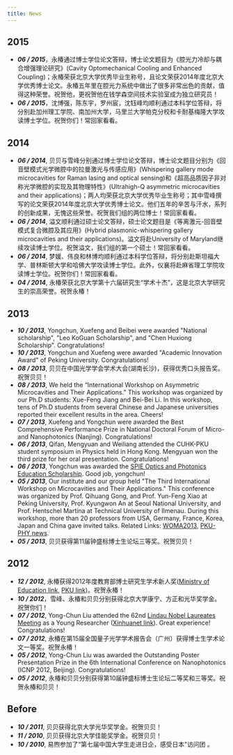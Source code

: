 ```yaml
---
title: News
---
```


## 2015
- ***06 / 2015***，永椿通过博士学位论文答辩，博士论文题目为《腔光力冷却与耦合增强理论研究》(Cavity Optomechanical Cooling and Enhanced Coupling)；永椿荣获北京大学优秀毕业生称号，且论文荣获2014年度北京大学优秀博士论文。永椿五年里在腔光力系统中做出了很多非常出色的贡献，值得这种荣誉。祝贺他，更祝贺他在钱学森空间技术实验室成为独立研究员！
- ***06 / 2015***，沈博强，陈东宇，罗州宸，沈钰峰均顺利通过本科学位答辩，将分别赴加州理工学院、南加州大学，马里兰大学帕克分校和卡耐基梅隆大学攻读博士学位。祝贺你们！常回家看看。

## 2014
- ***06 / 2014***, 贝贝与雪峰分别通过博士学位论文答辩，博士论文题目分别为《回音壁模式光学微腔中的拉曼激光与传感应用》(Whispering gallery mode microcavities for Raman lasing and optical sensing)和《超高品质因子非对称光学微腔的实现及其物理特性》(Ultrahigh-Q asymmetric microcavities and their applications)；两人均荣获北京大学优秀毕业生称号；其中雪峰撰写的论文荣获2014年度北京大学优秀博士论文。他们五年的辛苦与汗水，系列的创新成果，无愧这些荣誉。祝贺我们组的两位博士！常回家看看。
- ***06 / 2014***, 溢文顺利通过硕士论文答辩，硕士论文题目是《等离激元-回音壁模式复合微腔及其应用》(Hybrid plasmonic-whispering gallery microcavities and their applications)。溢文将赴University of Maryland继续攻读博士学位。祝贺溢文，我们组的第一个硕士！常回家看看。
- ***06 / 2014***, 梦媛、伟良和林博均顺利通过本科学位答辩，将分别赴斯坦福大学、普林斯顿大学和哈佛大学攻读博士学位。此外，仪襄将赴麻省理工学院攻读博士学位。祝贺你们！常回家看看。
- ***04 / 2014***, 永椿荣获北京大学第十六届研究生“学术十杰”，这是北京大学研究生的崇高荣誉。祝贺永椿！

## 2013
- ***10 / 2013***, Yongchun, Xuefeng and Beibei were awarded "National scholarship", "Leo KoGuan Scholarship", and "Chen Huxiong Scholarship". Congratulations!
- ***10 / 2013***, Yongchun and Xuefeng were awarded "Academic Innovation Award" of Peking University. Congratulations!
- ***08 / 2013***, 贝贝在中国光学学会学术大会(湖南长沙)，获得优秀口头报告奖。祝贺贝贝！
- ***08 / 2013***, We held the “International Workshop on Asymmetric Microcavities and Their Applications.” This workshop was organized by our Ph.D students: Xue-Feng Jiang and Bei-Bei Li. In this workshop, tens of Ph.D students from several Chinese and Japanese universities reported their excellent results in the area. Cheers!
- ***07 / 2013***, Xuefeng and Yongchun were awarded the Best Comprehensive Performance Prize in National Doctoral Forum of Micro- and Nanophotonics (Nanjing). Congratulations!
- ***06 / 2013***, Qifan, Mengyuan and Weiliang attended the CUHK-PKU student symposium in Physics held in Hong Kong. Mengyuan won the third prize for her oral presentation. Congratulations!
- ***06 / 2013***, Yongchun was awarded the [SPIE Optics and Photonics Education Scholarship](http://spie.org/Documents/Courses/Education_Outreach/Yong-Chun-Liu-PR-2013.pdf). Good job, yongchun!
- ***05 / 2013***, Our institute and our group held "The Third International Workshop on Microcavities and Their Applications." This conference was organized by Prof. Qihuang Gong, and Prof. Yun-Feng Xiao at Peking University, Prof. Kyungwon An at Seoul National University, and Prof. Hentschel Martina at Technical University of Ilmenau. During this workshop, more than 20 professors from USA, Germany, France, Korea, Japan and China gave invited talks. Related Links: [WOMA2013](http://www.phy.pku.edu.cn/~woma2013/index.html), [PKU-PHY news](http://www.phy.pku.edu.cn/~optics/news/news_51.html).
- ***05 / 2013***, 贝贝获得第11届钟盛标博士生论坛三等奖。祝贺贝贝！

## 2012
- ***12 / 2012***, 永椿获得2012年度教育部博士研究生学术新人奖([Ministry of Education link](http://www.moe.edu.cn/publicfiles/business/htmlfiles/moe/moe_836/201212/146324.html), [PKU link](http://pkunews.pku.edu.cn/xwzh/2013-01/11/content_263228.htm))。祝贺永椿！
- ***10 / 2012***，雪峰、永椿和贝贝分别获得北京大学康宁、方正和光华奖学金。祝贺你们！
- ***07 / 2012***, Yong-Chun Liu attended the 62nd [Lindau Nobel Laureates Meeting](http://www.lindau-nobel.org/) as a Young Researcher ([Xinhuanet link](http://news.xinhuanet.com/world/2012-07/03/c_112343160.htm)). Great experience! Congratulations!
- ***07 / 2012***, 永椿在第15届全国量子光学学术报告会（广州）获得博士生学术论文一等奖。祝贺永椿！
- ***05 / 2012***, Yong-Chun Liu was awarded the Outstanding Poster Presentation Prize in the 6th International Conference on Nanophotonics (ICNP 2012, Beijing). Congratulations!
- ***05 / 2012***, 永椿和贝贝分别获得第10届钟盛标博士生论坛二等奖和三等奖。祝贺永椿和贝贝！

## Before
- ***10 / 2011***, 贝贝获得北京大学光华奖学金。祝贺贝贝！
- ***11 / 2010***, 贝贝获得北京大学佳能奖学金。祝贺贝贝！
- ***10 / 2010***, 易煦参加了“第七届中国大学生走进日企，感受日本"访问团 。
